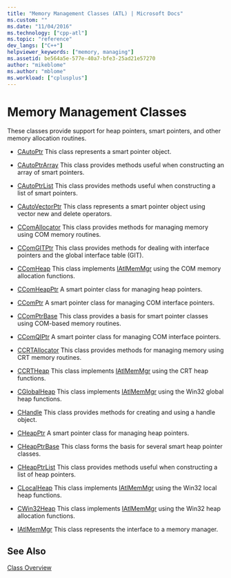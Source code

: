 ```yaml
---
title: "Memory Management Classes (ATL) | Microsoft Docs"
ms.custom: ""
ms.date: "11/04/2016"
ms.technology: ["cpp-atl"]
ms.topic: "reference"
dev_langs: ["C++"]
helpviewer_keywords: ["memory, managing"]
ms.assetid: be564a5e-577e-40a7-bfe3-25ad21e57270
author: "mikeblome"
ms.author: "mblome"
ms.workload: ["cplusplus"]
---
```

# Memory Management Classes

These classes provide support for heap pointers, smart pointers, and other memory allocation routines.

- [CAutoPtr](../atl/reference/cautoptr-class.md) This class represents a smart pointer object.

- [CAutoPtrArray](../atl/reference/cautoptrarray-class.md) This class provides methods useful when constructing an array of smart pointers.

- [CAutoPtrList](../atl/reference/cautoptrlist-class.md) This class provides methods useful when constructing a list of smart pointers.

- [CAutoVectorPtr](../atl/reference/cautovectorptr-class.md) This class represents a smart pointer object using vector new and delete operators.

- [CComAllocator](../atl/reference/ccomallocator-class.md) This class provides methods for managing memory using COM memory routines.

- [CComGITPtr](../atl/reference/ccomgitptr-class.md) This class provides methods for dealing with interface pointers and the global interface table (GIT).

- [CComHeap](../atl/reference/ccomheap-class.md) This class implements [IAtlMemMgr](../atl/reference/iatlmemmgr-class.md) using the COM memory allocation functions.

- [CComHeapPtr](../atl/reference/ccomheapptr-class.md) A smart pointer class for managing heap pointers.

- [CComPtr](../atl/reference/ccomptr-class.md) A smart pointer class for managing COM interface pointers.

- [CComPtrBase](../atl/reference/ccomptrbase-class.md) This class provides a basis for smart pointer classes using COM-based memory routines.

- [CComQIPtr](../atl/reference/ccomqiptr-class.md) A smart pointer class for managing COM interface pointers.

- [CCRTAllocator](../atl/reference/ccrtallocator-class.md) This class provides methods for managing memory using CRT memory routines.

- [CCRTHeap](../atl/reference/ccrtheap-class.md) This class implements [IAtlMemMgr](../atl/reference/iatlmemmgr-class.md) using the CRT heap functions.

- [CGlobalHeap](../atl/reference/cglobalheap-class.md) This class implements [IAtlMemMgr](../atl/reference/iatlmemmgr-class.md) using the Win32 global heap functions.

- [CHandle](../atl/reference/chandle-class.md) This class provides methods for creating and using a handle object.

- [CHeapPtr](../atl/reference/cheapptr-class.md) A smart pointer class for managing heap pointers.

- [CHeapPtrBase](../atl/reference/cheapptrbase-class.md) This class forms the basis for several smart heap pointer classes.

- [CHeapPtrList](../atl/reference/cheapptrlist-class.md) This class provides methods useful when constructing a list of heap pointers.

- [CLocalHeap](../atl/reference/clocalheap-class.md) This class implements [IAtlMemMgr](../atl/reference/iatlmemmgr-class.md) using the Win32 local heap functions.

- [CWin32Heap](../atl/reference/cwin32heap-class.md) This class implements [IAtlMemMgr](../atl/reference/iatlmemmgr-class.md) using the Win32 heap allocation functions.

- [IAtlMemMgr](../atl/reference/iatlmemmgr-class.md) This class represents the interface to a memory manager.

## See Also

[Class Overview](../atl/atl-class-overview.md)

